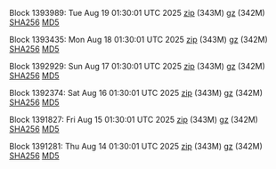 Block 1393989: Tue Aug 19 01:30:01 UTC 2025 [zip](https://files.01coin.io/mainnet/2025-08-19/bootstrap.dat.zip) (343M) [gz](https://files.01coin.io/mainnet/2025-08-19/bootstrap.dat.tar.gz) (342M) [SHA256](https://files.01coin.io/mainnet/2025-08-19/sha256.txt) [MD5](https://files.01coin.io/mainnet/2025-08-19/md5.txt)

Block 1393435: Mon Aug 18 01:30:01 UTC 2025 [zip](https://files.01coin.io/mainnet/2025-08-18/bootstrap.dat.zip) (343M) [gz](https://files.01coin.io/mainnet/2025-08-18/bootstrap.dat.tar.gz) (342M) [SHA256](https://files.01coin.io/mainnet/2025-08-18/sha256.txt) [MD5](https://files.01coin.io/mainnet/2025-08-18/md5.txt)

Block 1392929: Sun Aug 17 01:30:01 UTC 2025 [zip](https://files.01coin.io/mainnet/2025-08-17/bootstrap.dat.zip) (343M) [gz](https://files.01coin.io/mainnet/2025-08-17/bootstrap.dat.tar.gz) (342M) [SHA256](https://files.01coin.io/mainnet/2025-08-17/sha256.txt) [MD5](https://files.01coin.io/mainnet/2025-08-17/md5.txt)

Block 1392374: Sat Aug 16 01:30:01 UTC 2025 [zip](https://files.01coin.io/mainnet/2025-08-16/bootstrap.dat.zip) (343M) [gz](https://files.01coin.io/mainnet/2025-08-16/bootstrap.dat.tar.gz) (342M) [SHA256](https://files.01coin.io/mainnet/2025-08-16/sha256.txt) [MD5](https://files.01coin.io/mainnet/2025-08-16/md5.txt)

Block 1391827: Fri Aug 15 01:30:01 UTC 2025 [zip](https://files.01coin.io/mainnet/2025-08-15/bootstrap.dat.zip) (343M) [gz](https://files.01coin.io/mainnet/2025-08-15/bootstrap.dat.tar.gz) (342M) [SHA256](https://files.01coin.io/mainnet/2025-08-15/sha256.txt) [MD5](https://files.01coin.io/mainnet/2025-08-15/md5.txt)

Block 1391281: Thu Aug 14 01:30:01 UTC 2025 [zip](https://files.01coin.io/mainnet/2025-08-14/bootstrap.dat.zip) (343M) [gz](https://files.01coin.io/mainnet/2025-08-14/bootstrap.dat.tar.gz) (342M) [SHA256](https://files.01coin.io/mainnet/2025-08-14/sha256.txt) [MD5](https://files.01coin.io/mainnet/2025-08-14/md5.txt)
